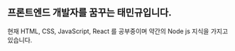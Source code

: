 ## 프론트엔드 개발자를 꿈꾸는 태민규입니다. ##
현재 HTML, CSS, JavaScript, React 를 공부중이며 
약간의 Node js 지식을 가지고 있습니다.

<!---
alsrb0504/alsrb0504 is a ✨ special ✨ repository because its `README.md` (this file) appears on your GitHub profile.
You can click the Preview link to take a look at your changes.
--->
